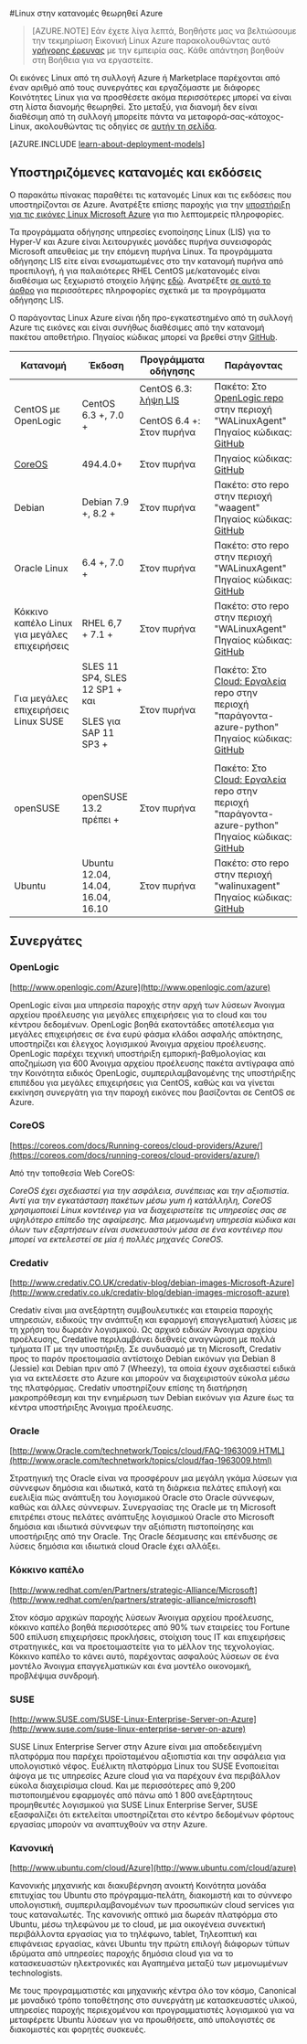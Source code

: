 <properties
    pageTitle="Θεωρείται κατανομή Linux | Microsoft Azure"
    description="Μάθετε περισσότερα σχετικά με Linux στην θεωρηθεί Azure κατανομές, συμπεριλαμβανομένων των οδηγιών για Ubuntu, OpenLogic, Oracle και SUSE."
    services="virtual-machines-linux"
    documentationCenter=""
    authors="szarkos"
    manager="timlt"
    editor="tysonn"
    tags="azure-service-management,azure-resource-manager"
    />

<tags
    ms.service="virtual-machines-linux"
    ms.workload="infrastructure-services"
    ms.tgt_pltfrm="vm-linux"
    ms.devlang="na"
    ms.topic="article"
    ms.date="10/17/2016"
    ms.author="szark"/>



#<a name="linux-on-azure-endorsed-distributions"></a>Linux στην κατανομές θεωρηθεί Azure

> [AZURE.NOTE] Εάν έχετε λίγα λεπτά, Βοηθήστε μας να βελτιώσουμε την τεκμηρίωση Εικονική Linux Azure παρακολουθώντας αυτό [γρήγορης έρευνας](https://aka.ms/linuxdocsurvey) με την εμπειρία σας. Κάθε απάντηση βοηθούν στη Βοήθεια για να εργαστείτε.

Οι εικόνες Linux από τη συλλογή Azure ή Marketplace παρέχονται από έναν αριθμό από τους συνεργάτες και εργαζόμαστε με διάφορες Κοινότητες Linux για να προσθέσετε ακόμα περισσότερες μπορεί να είναι στη λίστα διανομής θεωρηθεί. Στο μεταξύ, για διανομή δεν είναι διαθέσιμη από τη συλλογή μπορείτε πάντα να μεταφορά-σας-κάτοχος-Linux, ακολουθώντας τις οδηγίες σε [αυτήν τη σελίδα](virtual-machines-linux-classic-create-upload-vhd.md).

[AZURE.INCLUDE [learn-about-deployment-models](../../includes/learn-about-deployment-models-both-include.md)]


## <a name="supported-distributions--versions"></a>Υποστηριζόμενες κατανομές και εκδόσεις ##

Ο παρακάτω πίνακας παραθέτει τις κατανομές Linux και τις εκδόσεις που υποστηρίζονται σε Azure. Ανατρέξτε επίσης παροχής για την [υποστήριξη για τις εικόνες Linux Microsoft Azure](https://support.microsoft.com/en-us/kb/2941892) για πιο λεπτομερείς πληροφορίες.

Τα προγράμματα οδήγησης υπηρεσίες ενοποίησης Linux (LIS) για το Hyper-V και Azure είναι λειτουργικές μονάδες πυρήνα συνεισφοράς Microsoft απευθείας με την επόμενη πυρήνα Linux.  Τα προγράμματα οδήγησης LIS είτε είναι ενσωματωμένες στο την κατανομή πυρήνα από προεπιλογή, ή για παλαιότερες RHEL CentOS με/κατανομές είναι διαθέσιμα ως ξεχωριστό στοιχείο λήψης [εδώ](http://go.microsoft.com/fwlink/?LinkID=403033&clcid=0x409).  Ανατρέξτε [σε αυτό το άρθρο](virtual-machines-linux-create-upload-generic.md#linux-kernel-requirements) για περισσότερες πληροφορίες σχετικά με τα προγράμματα οδήγησης LIS.

Ο παράγοντας Linux Azure είναι ήδη προ-εγκατεστημένο από τη συλλογή Azure τις εικόνες και είναι συνήθως διαθέσιμες από την κατανομή πακέτου αποθετήριο.  Πηγαίος κώδικας μπορεί να βρεθεί στην [GitHub](https://github.com/azure/walinuxagent).

Κατανομή|Έκδοση|Προγράμματα οδήγησης|Παράγοντας
---|---|---|---
CentOS με OpenLogic | CentOS 6.3 +, 7.0 + | CentOS 6.3: [λήψη LIS](http://go.microsoft.com/fwlink/?LinkID=403033&clcid=0x409)<p>CentOS 6.4 +: Στον πυρήνα | Πακέτο: Στο [OpenLogic repo](http://olcentgbl.trafficmanager.net/openlogic/6/openlogic/x86_64/RPMS/) στην περιοχή "WALinuxAgent" <br/>Πηγαίος κώδικας: [GitHub](https://github.com/Azure/WALinuxAgent)
[CoreOS](https://coreos.com/docs/running-coreos/cloud-providers/azure/) | 494.4.0+ | Στον πυρήνα | Πηγαίος κώδικας: [GitHub](https://github.com/coreos/coreos-overlay/tree/master/app-emulation/wa-linux-agent)
Debian | Debian 7.9 +, 8.2 + | Στον πυρήνα | Πακέτο: στο repo στην περιοχή "waagent" <br/>Πηγαίος κώδικας: [GitHub](https://github.com/Azure/WALinuxAgent)
Oracle Linux | 6.4 +, 7.0 + | Στον πυρήνα | Πακέτο: στο repo στην περιοχή "WALinuxAgent" <br/>Πηγαίος κώδικας: [GitHub](http://go.microsoft.com/fwlink/p/?LinkID=250998)
Κόκκινο καπέλο Linux για μεγάλες επιχειρήσεις | RHEL 6,7 + 7.1 + | Στον πυρήνα|Πακέτο: στο repo στην περιοχή "WALinuxAgent" <br/>Πηγαίος κώδικας: [GitHub](https://github.com/Azure/WALinuxAgent)
Για μεγάλες επιχειρήσεις Linux SUSE | SLES 11 SP4, SLES 12 SP1 + και <p> SLES για SAP 11 SP3 + | Στον πυρήνα | Πακέτο: Στο [Cloud: Εργαλεία](https://build.opensuse.org/project/show/Cloud:Tools) repo στην περιοχή "παράγοντα-azure-python" <br/>Πηγαίος κώδικας: [GitHub](http://go.microsoft.com/fwlink/p/?LinkID=250998)
openSUSE | openSUSE 13.2 πρέπει + | Στον πυρήνα | Πακέτο: Στο [Cloud: Εργαλεία](https://build.opensuse.org/project/show/Cloud:Tools) repo στην περιοχή "παράγοντα-azure-python" <br/>Πηγαίος κώδικας: [GitHub](https://github.com/Azure/WALinuxAgent)
Ubuntu|Ubuntu 12.04, 14.04, 16.04, 16.10 | Στον πυρήνα | Πακέτο: στο repo στην περιοχή "walinuxagent" <br/>Πηγαίος κώδικας: [GitHub](https://github.com/Azure/WALinuxAgent)


## <a name="partners"></a>Συνεργάτες

### <a name="openlogic"></a>OpenLogic
[http://www.openlogic.com/Azure](http://www.openlogic.com/azure)

OpenLogic είναι μια υπηρεσία παροχής στην αρχή των λύσεων Άνοιγμα αρχείου προέλευσης για μεγάλες επιχειρήσεις για το cloud και του κέντρου δεδομένων. OpenLogic βοηθά εκατοντάδες αποτέλεσμα για μεγάλες επιχειρήσεις σε ένα ευρύ φάσμα κλάδοι ασφαλής απόκτησης, υποστηρίζει και έλεγχος λογισμικού Άνοιγμα αρχείου προέλευσης. OpenLogic παρέχει τεχνική υποστήριξη εμπορική-βαθμολογίας και αποζημίωση για 600 Άνοιγμα αρχείου προέλευσης πακέτα αντίγραφα από την Κοινότητα ειδικός OpenLogic, συμπεριλαμβανομένης της υποστήριξης επιπέδου για μεγάλες επιχειρήσεις για CentOS, καθώς και να γίνεται εκκίνηση συνεργάτη για την παροχή εικόνες που βασίζονται σε CentOS σε Azure.

### <a name="coreos"></a>CoreOS
[https://coreos.com/docs/Running-coreos/cloud-providers/Azure/](https://coreos.com/docs/running-coreos/cloud-providers/azure/)

Από την τοποθεσία Web CoreOS:

*CoreOS έχει σχεδιαστεί για την ασφάλεια, συνέπειας και την αξιοπιστία. Αντί για την εγκατάσταση πακέτων μέσω yum ή κατάλληλη, CoreOS χρησιμοποιεί Linux κοντέινερ για να διαχειριστείτε τις υπηρεσίες σας σε υψηλότερο επίπεδο της αφαίρεσης. Μια μεμονωμένη υπηρεσία κώδικα και όλων των εξαρτήσεων είναι συσκευαστούν μέσα σε ένα κοντέινερ που μπορεί να εκτελεστεί σε μία ή πολλές μηχανές CoreOS.*


### <a name="credativ"></a>Credativ
[http://www.credativ.CO.UK/credativ-blog/debian-images-Microsoft-Azure](http://www.credativ.co.uk/credativ-blog/debian-images-microsoft-azure)

Credativ είναι μια ανεξάρτητη συμβουλευτικές και εταιρεία παροχής υπηρεσιών, ειδικούς την ανάπτυξη και εφαρμογή επαγγελματική λύσεις με τη χρήση του δωρεάν λογισμικού. Ως αρχικό ειδικών Άνοιγμα αρχείου προέλευσης, Credative περιλαμβάνει διεθνείς αναγνώριση με πολλά τμήματα IT με την υποστήριξη. Σε συνδυασμό με τη Microsoft, Credativ προς το παρόν προετοιμασία αντίστοιχο Debian εικόνων για Debian 8 (Jessie) και Debian πριν από 7 (Wheezy), τα οποία έχουν σχεδιαστεί ειδικά για να εκτελέσετε στο Azure και μπορούν να διαχειριστούν εύκολα μέσω της πλατφόρμας. Credativ υποστηρίζουν επίσης τη διατήρηση μακροπρόθεσμη και την ενημέρωση των Debian εικόνων για Azure έως τα κέντρα υποστήριξης Άνοιγμα προέλευσης.

### <a name="oracle"></a>Oracle
[http://www.Oracle.com/technetwork/Topics/cloud/FAQ-1963009.HTML](http://www.oracle.com/technetwork/topics/cloud/faq-1963009.html)

Στρατηγική της Oracle είναι να προσφέρουν μια μεγάλη γκάμα λύσεων για σύννεφων δημόσια και ιδιωτικά, κατά τη διάρκεια πελάτες επιλογή και ευελιξία πώς ανάπτυξη του λογισμικού Oracle στο Oracle σύννεφων, καθώς και άλλες σύννεφων.  Συνεργασίας της Oracle με τη Microsoft επιτρέπει στους πελάτες ανάπτυξης λογισμικού Oracle στο Microsoft δημόσια και ιδιωτικά σύννεφων την αξιόπιστη πιστοποίησης και υποστήριξης από την Oracle.  Της Oracle δέσμευσης και επένδυσης σε λύσεις δημόσια και ιδιωτικά cloud Oracle έχει αλλάξει.

### <a name="red-hat"></a>Κόκκινο καπέλο
[http://www.redhat.com/en/Partners/strategic-Alliance/Microsoft](http://www.redhat.com/en/partners/strategic-alliance/microsoft)

Στον κόσμο αρχικών παροχής λύσεων Άνοιγμα αρχείου προέλευσης, κόκκινο καπέλο βοηθά περισσότερες από 90% των εταιρείες του Fortune 500 επίλυση επιχειρήσεις προκλήσεις, στοίχιση τους IT και επιχειρήσεις στρατηγικές, και να προετοιμαστείτε για το μέλλον της τεχνολογίας. Κόκκινο καπέλο το κάνει αυτό, παρέχοντας ασφαλούς λύσεων σε ένα μοντέλο Άνοιγμα επαγγελματικών και ένα μοντέλο οικονομική, προβλέψιμα συνδρομή.

### <a name="suse"></a>SUSE
[http://www.SUSE.com/SUSE-Linux-Enterprise-Server-on-Azure](http://www.suse.com/suse-linux-enterprise-server-on-azure)

SUSE Linux Enterprise Server στην Azure είναι μια αποδεδειγμένη πλατφόρμα που παρέχει προϊσταμένου αξιοπιστία και την ασφάλεια για υπολογιστικό νέφος. Ευέλικτη πλατφόρμα Linux του SUSE Ενοποιείται άψογα με τις υπηρεσίες Azure cloud για να παρέχουν ένα περιβάλλον εύκολα διαχειρίσιμα cloud. Και με περισσότερες από 9,200 πιστοποιημένου εφαρμογές από πάνω από 1 800 ανεξάρτητους προμηθευτές λογισμικού για SUSE Linux Enterprise Server, SUSE εξασφαλίζει ότι εκτελείται υποστηρίζεται στο κέντρο δεδομένων φόρτους εργασίας μπορούν να αναπτυχθούν να στην Azure.

### <a name="canonical"></a>Κανονική
[http://www.ubuntu.com/cloud/Azure](http://www.ubuntu.com/cloud/azure)

Κανονικής μηχανικής και διακυβέρνηση ανοικτή Κοινότητα μονάδα επιτυχίας του Ubuntu στο πρόγραμμα-πελάτη, διακομιστή και το σύννεφο υπολογιστική, συμπεριλαμβανομένων των προσωπικών cloud services για τους καταναλωτές. Της κανονικής οπτικό μια δωρεάν πλατφόρμα στο Ubuntu, μέσω τηλεφώνου με το cloud, με μια οικογένεια συνεκτική περιβάλλοντα εργασίας για το τηλέφωνο, tablet, Τηλεοπτική και επιφάνειας εργασίας, κάνει Ubuntu την πρώτη επιλογή διάφορων τύπων ιδρύματα από υπηρεσίες παροχής δημόσια cloud για να το κατασκευαστών ηλεκτρονικές και Αγαπημένα μεταξύ των μεμονωμένων technologists.

Με τους προγραμματιστές και μηχανικής κέντρα όλο τον κόσμο, Canonical με μοναδικό τρόπο τοποθέτησης στο συνεργάτη με κατασκευαστές υλικού, υπηρεσίες παροχής περιεχομένου και προγραμματιστές λογισμικού για να μεταφέρετε Ubuntu λύσεων για να προωθήσετε, από υπολογιστές σε διακομιστές και φορητές συσκευές.

